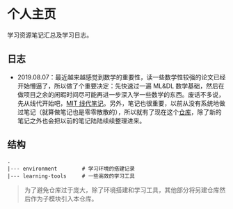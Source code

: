 # 个人主页
学习资源笔记汇总及学习日志。

## 日志

- 2019.08.07：最近越来越感觉到数学的重要性，读一些数学性较强的论文已经开始懵逼了，所以做了个重要决定：先快速过一遍 ML&DL 数学基础，然后在做项目之余的闲暇时间尽可能再进一步深入学一些数学的东西。废话不多说，先从线代开始吧，[MIT 线代笔记](<https://linalg.apachecn.org/#/>)。另外，笔记也很重要，以前从没有系统地做过笔记（就算做笔记也是零零散散的），所以就有了现在这个[仓库](<https://github.com/Joee1995/homepage>)，除了新的笔记之外也会把以前的笔记陆陆续续整理进来。

## 结构

```
.
|--- environment        # 学习环境的搭建记录
|--- learning-tools     # 一些高效的学习工具
```

> 为了避免仓库过于庞大，除了环境搭建和学习工具，其他部分将另建仓库然后作为子模块引入本仓库。

